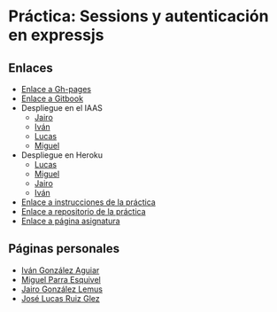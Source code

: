 # Práctica: Sessions y autenticación en expressjs



## Enlaces


* [Enlace a Gh-pages](https://ull-esit-dsi-1617.github.io/estudiar-cookies-y-sessions-en-expressjs-jairo-miguel-lucas-ivan/)
* [Enlace a Gitbook](https://alu0100785265.gitbooks.io/tutorial-dsi/content/)
* Despliegue en el IAAS
    * [Jairo](http://10.6.129.250:8081/)
    * [Iván](http://10.6.128.175:8080/)
    * [Lucas](http://10.6.129.243:8086/)
    * [Miguel](http://10.6.129.246:8083/)
* Despliegue en Heroku
    * [Lucas](https://dsi-p5.herokuapp.com/)
    * [Miguel](https://sleepy-anchorage-55913.herokuapp.com/)
    * [Jairo](https://afternoon-basin-63831.herokuapp.com/)
    * [Iván](https://sessions-autenticacion.herokuapp.com/)
* [Enlace a instrucciones de la práctica](https://casianorodriguezleon.gitbooks.io/ull-esit-1617/content/practicas/practicalearningcookies.html)
* [Enlace a repositorio de la práctica](https://github.com/ULL-ESIT-DSI-1617/sessions-y-autenticacion-en-expressjs-lucas-ivan-miguel-jairo)
* [Enlace a página asignatura](https://campusvirtual.ull.es/1617/course/view.php?id=1136)



## Páginas personales

* [Iván González Aguiar](https://ivan-ga.github.io/)
* [Miguel Parra Esquivel](https://alu0100200393.github.io/)
* [Jairo González Lemus](https://alu0100813272.github.io/)
* [José Lucas Ruiz Glez](https://alu0100785265.github.io/)
